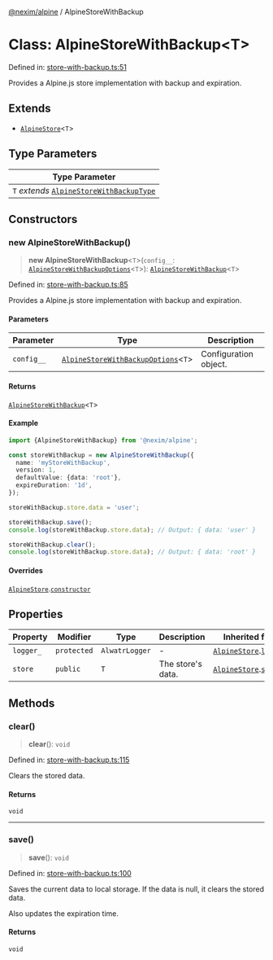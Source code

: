 [@nexim/alpine](../README.md) / AlpineStoreWithBackup

# Class: AlpineStoreWithBackup\<T\>

Defined in: [store-with-backup.ts:51](https://github.com/the-nexim/nanolib/blob/8cd0e8c8dba849aba4b329ce483b771961c07a60/packages/alpine/src/store/store-with-backup.ts#L51)

Provides a Alpine.js store implementation with backup and expiration.

## Extends

- [`AlpineStore`](AlpineStore.md)\<`T`\>

## Type Parameters

| Type Parameter                                                                            |
| ----------------------------------------------------------------------------------------- |
| `T` _extends_ [`AlpineStoreWithBackupType`](../type-aliases/AlpineStoreWithBackupType.md) |

## Constructors

### new AlpineStoreWithBackup()

> **new AlpineStoreWithBackup**\<`T`\>(`config__`: [`AlpineStoreWithBackupOptions`](../type-aliases/AlpineStoreWithBackupOptions.md)\<`T`\>): [`AlpineStoreWithBackup`](AlpineStoreWithBackup.md)\<`T`\>

Defined in: [store-with-backup.ts:85](https://github.com/the-nexim/nanolib/blob/8cd0e8c8dba849aba4b329ce483b771961c07a60/packages/alpine/src/store/store-with-backup.ts#L85)

Provides a Alpine.js store implementation with backup and expiration.

#### Parameters

| Parameter  | Type                                                                                     | Description           |
| ---------- | ---------------------------------------------------------------------------------------- | --------------------- |
| `config__` | [`AlpineStoreWithBackupOptions`](../type-aliases/AlpineStoreWithBackupOptions.md)\<`T`\> | Configuration object. |

#### Returns

[`AlpineStoreWithBackup`](AlpineStoreWithBackup.md)\<`T`\>

#### Example

```ts
import {AlpineStoreWithBackup} from '@nexim/alpine';

const storeWithBackup = new AlpineStoreWithBackup({
  name: 'myStoreWithBackup',
  version: 1,
  defaultValue: {data: 'root'},
  expireDuration: '1d',
});

storeWithBackup.store.data = 'user';

storeWithBackup.save();
console.log(storeWithBackup.store.data); // Output: { data: 'user' }

storeWithBackup.clear();
console.log(storeWithBackup.store.data); // Output: { data: 'root' }
```

#### Overrides

[`AlpineStore`](AlpineStore.md).[`constructor`](AlpineStore.md#constructors)

## Properties

| Property                       | Modifier    | Type           | Description       | Inherited from                                                      | Defined in                                                                                                                               |
| ------------------------------ | ----------- | -------------- | ----------------- | ------------------------------------------------------------------- | ---------------------------------------------------------------------------------------------------------------------------------------- |
| <a id="logger_"></a> `logger_` | `protected` | `AlwatrLogger` | -                 | [`AlpineStore`](AlpineStore.md).[`logger_`](AlpineStore.md#logger_) | [store.ts:31](https://github.com/the-nexim/nanolib/blob/8cd0e8c8dba849aba4b329ce483b771961c07a60/packages/alpine/src/store/store.ts#L31) |
| <a id="store"></a> `store`     | `public`    | `T`            | The store's data. | [`AlpineStore`](AlpineStore.md).[`store`](AlpineStore.md#store)     | [store.ts:29](https://github.com/the-nexim/nanolib/blob/8cd0e8c8dba849aba4b329ce483b771961c07a60/packages/alpine/src/store/store.ts#L29) |

## Methods

### clear()

> **clear**(): `void`

Defined in: [store-with-backup.ts:115](https://github.com/the-nexim/nanolib/blob/8cd0e8c8dba849aba4b329ce483b771961c07a60/packages/alpine/src/store/store-with-backup.ts#L115)

Clears the stored data.

#### Returns

`void`

---

### save()

> **save**(): `void`

Defined in: [store-with-backup.ts:100](https://github.com/the-nexim/nanolib/blob/8cd0e8c8dba849aba4b329ce483b771961c07a60/packages/alpine/src/store/store-with-backup.ts#L100)

Saves the current data to local storage. If the data is null, it clears the stored data.

Also updates the expiration time.

#### Returns

`void`
